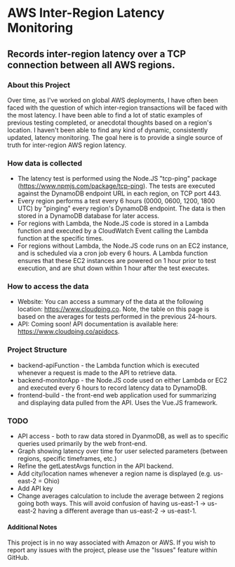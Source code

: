 # AWS Inter-Region Latency Monitoring

## Records inter-region latency over a TCP connection between all AWS regions.

### About this Project
Over time, as I've worked on global AWS deployments, I have often been faced with the question of which inter-region transactions will be faced with the most latency.
I have been able to find a lot of static examples of previous testing completed, or anecdotal thoughts based on a region's location. I haven't been able to find any kind of dynamic, consistently updated, latency monitoring.
The goal here is to provide a single source of truth for inter-region AWS region latency.

### How data is collected
* The latency test is performed using the Node.JS "tcp-ping" package (https://www.npmjs.com/package/tcp-ping). The tests are executed against the DynamoDB endpoint URL in each region, on TCP port 443.
* Every region performs a test every 6 hours (0000, 0600, 1200, 1800 UTC) by "pinging" every region's DynamoDB endpoint. The data is then stored in a DynamoDB database for later access.
* For regions with Lambda, the Node.JS code is stored in a Lambda function and executed by a CloudWatch Event calling the Lambda function at the specific times.
* For regions without Lambda, the Node.JS code runs on an EC2 instance, and is scheduled via a cron job every 6 hours. A Lambda function ensures that these EC2 instances are powered on 1 hour prior to test execution, and are shut down within 1 hour after the test executes.

### How to access the data
* Website: You can access a summary of the data at the following location:  https://www.cloudping.co. Note, the table on this page is based on the averages for tests performed in the previous 24-hours.
* API: Coming soon! API documentation is available here: https://www.cloudping.co/apidocs.

### Project Structure
* backend-apiFunction - the Lambda function which is executed whenever a request is made to the API to retrieve data.
* backend-monitorApp - the Node.JS code used on either Lambda or EC2 and executed every 6 hours to record latency data to DynamoDB.
* frontend-build - the front-end web application used for summarizing and displaying data pulled from the API. Uses the Vue.JS framework.

### TODO
* API access - both to raw data stored in DyanmoDB, as well as to specific queries used primarily by the web front-end.
* Graph showing latency over time for user selected parameters (between regions, specific timeframes, etc.)
* Refine the getLatestAvgs function in the API backend.
* Add city/location names whenever a region name is displayed (e.g. us-east-2 = Ohio)
* Add API key
* Change averages calculation to include the average between 2 regions going both ways. This will avoid confusion of having us-east-1 -> us-east-2 having a different average than us-east-2 -> us-east-1.

#### Additional Notes
This project is in no way associated with Amazon or AWS. If you wish to report any issues with the project, please use the "Issues" feature within GitHub.

